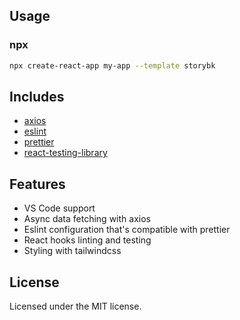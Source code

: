 ## Usage

### npx

```sh
npx create-react-app my-app --template storybk
```

## Includes

- [axios][axios]
- [eslint][eslint]
- [prettier][prettier]
- [react-testing-library][react-testing-library]

## Features

- VS Code support
- Async data fetching with axios
- Eslint configuration that's compatible with prettier
- React hooks linting and testing
- Styling with tailwindcss

## License

Licensed under the MIT license.

<!-- prettier-ignore-start -->
[npm]: https://www.npmjs.com/
[node]: https://nodejs.org
[version-badge]: https://img.shields.io/npm/v/cra-template-typekit.svg?style=flat-square
[package]: https://www.npmjs.com/package/cra-template-typekit
[license-badge]: https://img.shields.io/npm/l/rrebase/cra-template-typekit.svg?style=flat-square
[license]: https://github.com/rrebase/cra-template-typekit/blob/master/LICENSE
[prs-badge]: https://img.shields.io/badge/PRs-welcome-brightgreen.svg?style=flat-square
[prs]: http://makeapullrequest.com
[react-testing-library]: https://github.com/testing-library/react-testing-library
[axios]: https://github.com/axios/axios
[eslint]: https://eslint.org/
[prettier]: https://prettier.io/docs/en/index.html
<!-- prettier-ignore-end -->

